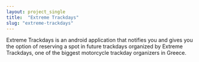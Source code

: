 ```yaml
---
layout: project_single
title:  "Extreme Trackdays"
slug: "extreme-trackdays"
---
```

Extreme Trackdays is an android application that notifies you and gives you the option of reserving a spot in future trackdays organized by Extreme Trackdays, one of the biggest motorcycle trackday organizers in Greece.
